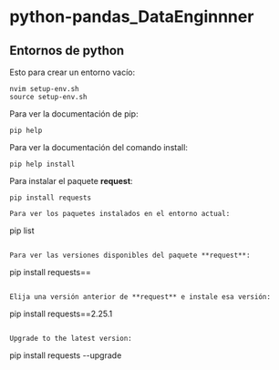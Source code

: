 # python-pandas_DataEnginnner

## Entornos de python

Esto para crear un entorno vacío:
```
nvim setup-env.sh
source setup-env.sh
```


Para ver la documentación de pip:
```
pip help
```

Para ver la documentación del comando install:
```
pip help install
```

Para instalar el paquete **request**:

```
pip install requests

Para ver los paquetes instalados en el entorno actual:

```
pip list
```

Para ver las versiones disponibles del paquete **request**:
```
pip install requests==
```

Elija una versión anterior de **request** e instale esa versión:
```
pip install requests==2.25.1
```

Upgrade to the latest version:
```
pip install requests --upgrade
```




